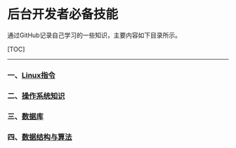 # 后台开发者必备技能

通过GitHub记录自己学习的一些知识，主要内容如下目录所示。

[TOC]

---

### 一、[Linux指令](https://github.com/kuangxc/BackendEngineerSkill/blob/master/shell/README.md)
### 二、[操作系统知识]()
### 三、[数据库]()
### 四、[数据结构与算法]()




